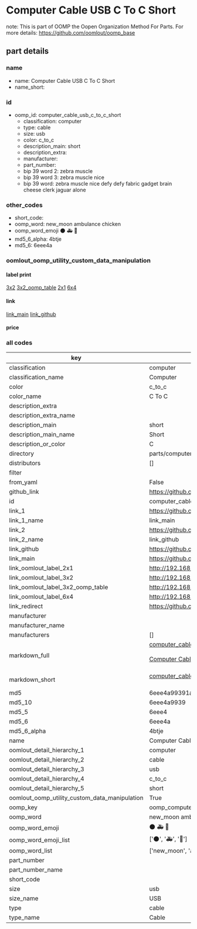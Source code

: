 # Computer Cable USB C To C Short  

note: This is part of OOMP the Oopen Organization Method For Parts. For more details: https://github.com/oomlout/oomp_base

##  part details
  







### name
* name: Computer Cable USB C To C Short
* name_short: 
### id
* oomp_id: computer_cable_usb_c_to_c_short
  * classification: computer
  * type: cable
  * size: usb
  * color: c_to_c
  * description_main: short
  * description_extra: 
  * manufacturer: 
  * part_number: 
  * bip 39 word 2: zebra muscle
  * bip 39 word 3: zebra muscle nice
  * bip 39 word: zebra muscle nice defy defy fabric gadget brain cheese clerk jaguar alone

### other_codes
* short_code: 
* oomp_word: new_moon ambulance chicken
* oomp_word_emoji :new_moon: :ambulance: :chicken:
* md5_6_alpha: 4btje
* md5_6: 6eee4a






### oomlout_oomp_utility_custom_data_manipulation
#### label print
[3x2](http://192.168.1.245:1112/?label=oomp%204btje)
[3x2_oomp_table](http://192.168.1.108:1112/?label=oomp%204btje)
[2x1](http://192.168.1.242:1112/?label=oomp%204btje)
[6x4](http://192.168.1.55:1112/?label=oomp%204btje)    

#### link

[link_main](https://github.com/oomlout/oomlout_oomp_version_1_messy/tree/main/parts/computer_cable_usb_c_to_c_short) [link_github](https://github.com/oomlout/oomlout_oomp_version_1_messy/tree/main/parts/computer_cable_usb_c_to_c_short)                             

#### price







### all codes 
| key | value |  
| --- | --- |  
| classification | computer |  
| classification_name | Computer |  
| color | c_to_c |  
| color_name | C To C |  
| description_extra |  |  
| description_extra_name |  |  
| description_main | short |  
| description_main_name | Short |  
| description_or_color | C  |  
| directory | parts/computer_cable_usb_c_to_c_short |  
| distributors | [] |  
| filter |  |  
| from_yaml | False |  
| github_link | https://github.com/oomlout/oomlout_oomp_part_src/tree/main/parts/computer_cable_usb_c_to_c_short |  
| id | computer_cable_usb_c_to_c_short |  
| link_1 | https://github.com/oomlout/oomlout_oomp_version_1_messy/tree/main/parts/computer_cable_usb_c_to_c_short |  
| link_1_name | link_main |  
| link_2 | https://github.com/oomlout/oomlout_oomp_version_1_messy/tree/main/parts/computer_cable_usb_c_to_c_short |  
| link_2_name | link_github |  
| link_github | https://github.com/oomlout/oomlout_oomp_version_1_messy/tree/main/parts/computer_cable_usb_c_to_c_short |  
| link_main | https://github.com/oomlout/oomlout_oomp_version_1_messy/tree/main/parts/computer_cable_usb_c_to_c_short |  
| link_oomlout_label_2x1 | http://192.168.1.242:1112/?label=oomp%204btje |  
| link_oomlout_label_3x2 | http://192.168.1.245:1112/?label=oomp%204btje |  
| link_oomlout_label_3x2_oomp_table | http://192.168.1.108:1112/?label=oomp%204btje |  
| link_oomlout_label_6x4 | http://192.168.1.55:1112/?label=oomp%204btje |  
| link_redirect | https://github.com/oomlout/oomlout_oomp_version_1_messy/tree/main/parts/computer_cable_usb_c_to_c_short |  
| manufacturer |  |  
| manufacturer_name |  |  
| manufacturers | [] |  
| markdown_full | [computer_cable_usb_c_to_c_short](none)<br>[](none)<br>[Computer Cable Usb C To C Short](none)<br><br> |  
| markdown_short | [computer_cable_usb_c_to_c_short](none)<br><br> |  
| md5 | 6eee4a99391aebd5459cd39b2ae467fc |  
| md5_10 | 6eee4a9939 |  
| md5_5 | 6eee4 |  
| md5_6 | 6eee4a |  
| md5_6_alpha | 4btje |  
| name | Computer Cable USB C To C Short |  
| oomlout_detail_hierarchy_1 | computer |  
| oomlout_detail_hierarchy_2 | cable |  
| oomlout_detail_hierarchy_3 | usb |  
| oomlout_detail_hierarchy_4 | c_to_c |  
| oomlout_detail_hierarchy_5 | short |  
| oomlout_oomp_utility_custom_data_manipulation | True |  
| oomp_key | oomp_computer_cable_usb_c_to_c_short |  
| oomp_word | new_moon ambulance chicken |  
| oomp_word_emoji | :new_moon: :ambulance: :chicken: |  
| oomp_word_emoji_list | [':new_moon:', ':ambulance:', ':chicken:'] |  
| oomp_word_list | ['new_moon', 'ambulance', 'chicken'] |  
| part_number |  |  
| part_number_name |  |  
| short_code |  |  
| size | usb |  
| size_name | USB |  
| type | cable |  
| type_name | Cable |  
